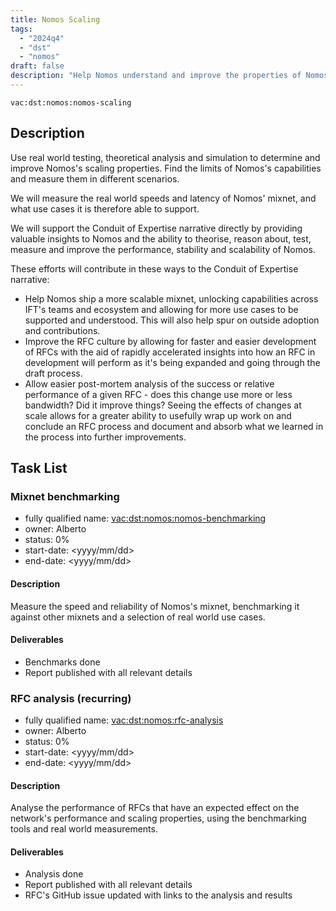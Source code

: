 ```yaml
---
title: Nomos Scaling
tags:
  - "2024q4"
  - "dst"
  - "nomos"
draft: false
description: "Help Nomos understand and improve the properties of Nomos. Improve privacy and security, and improve scaling properties."
---
```


`vac:dst:nomos:nomos-scaling`

## Description
Use real world testing, theoretical analysis and simulation to determine and improve Nomos's scaling properties. Find the limits of Nomos's capabilities and measure them in different scenarios.

We will measure the real world speeds and latency of Nomos' mixnet, and what use cases it is therefore able to support.

We will support the Conduit of Expertise narrative directly by providing valuable insights to Nomos and the ability to theorise, reason about, test, measure and improve the performance, stability and scalability of Nomos.

These efforts will contribute in these ways to the Conduit of Expertise narrative:

* Help Nomos ship a more scalable mixnet, unlocking capabilities across IFT's teams and ecosystem and allowing for more use cases to be supported and understood. This will also help spur on outside adoption and contributions.
* Improve the RFC culture by allowing for faster and easier development of RFCs with the aid of rapidly accelerated insights into how an RFC in development will perform as it's being expanded and going through the draft process.
* Allow easier post-mortem analysis of the success or relative performance of a given RFC - does this change use more or less bandwidth? Did it improve things? Seeing the effects of changes at scale allows for a greater ability to usefully wrap up work on and conclude an RFC process and document and absorb what we learned in the process into further improvements.

## Task List

### Mixnet benchmarking

* fully qualified name: <vac:dst:nomos:nomos-benchmarking>
* owner: Alberto
* status: 0%
* start-date: <yyyy/mm/dd>
* end-date: <yyyy/mm/dd>

#### Description

Measure the speed and reliability of Nomos's mixnet, benchmarking it against other mixnets and a selection of real world use cases.

#### Deliverables
* Benchmarks done
* Report published with all relevant details

### RFC analysis (recurring)

* fully qualified name: <vac:dst:nomos:rfc-analysis>
* owner: Alberto
* status: 0%
* start-date: <yyyy/mm/dd>
* end-date: <yyyy/mm/dd>

#### Description
Analyse the performance of RFCs that have an expected effect on the network's performance and scaling properties, using the benchmarking tools and real world measurements.

#### Deliverables
* Analysis done
* Report published with all relevant details
* RFC's GitHub issue updated with links to the analysis and results
